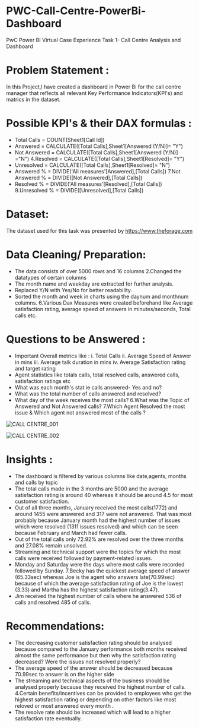 # PWC-Call-Centre-PowerBi-Dashboard

PwC Power BI Virtual Case Experience Task 1- Call Centre Analysis and Dashboard

# Problem Statement :

In this Project,I have created a dashboard in Power Bi for the call centre manager that reflects all relevant Key Performance Indicators(KPI's) and matrics in the dataset.

# Possible KPI's & their DAX formulas :

- Total Calls = COUNT(Sheet1[Call Id])
- Answered = CALCULATE([Total Calls],Sheet1[Answered (Y/N)]= "Y")
- Not Answered = CALCULATE([Total Calls],Sheet1[Answered (Y/N)] ="N") 4.Resolved = CALCULATE([Total Calls],Sheet1[Resolved]= "Y")
- Unresolved = CALCULATE([Total Calls],Sheet1[Resolved]= "N")
- Answered % = DIVIDE('All measures'[Answered],[Total Calls]) 7.Not Answered % = DIVIDE([Not Answered],[Total Calls])
- Resolved % = DIVIDE('All measures'[Resolved],[Total Calls]) 9.Unresolved % = DIVIDE([Unresolved],[Total Calls])

# Dataset:
The dataset used for this task was presented by https://www.theforage.com

# Data Cleaning/ Preparation:
- The data consists of over 5000 rows and 16 columns 2.Changed the datatypes of certain columns
- The month name and weekday are extracted for further analysis.
- Replaced Y/N with Yes/No for better readability.
- Sorted the month and week in charts using the daynum and monthnum columns. 6.Various Dax Measures were created beforehand like Average satisfaction rating, average speed of answers in minutes/seconds, Total calls etc.

# Questions to be Answered :
- Important Overall metrics like : i. Total Calls ii. Average Speed of Answer in mins iii. Average talk duration in mins iv. Average Satisfaction rating and target rating
- Agent statistics like totals calls, total resolved calls, answered calls, satisfaction ratings etc
- What was each month's stat ie calls answered- Yes and no?
- What was the total number of calls answered and resolved?
- What day of the week receives the most calls? 6.What was the Topic of Answered and Not Answered calls? 7.Which Agent Resolved the most issue & Which agent not answered most of the calls ?


![CALL CENTRE_001](https://github.com/Bhagyaak47/PWC-Call-Centre-PowerBi-Dashboard/assets/152842490/de1fabd1-46b1-4ccc-b3f7-89cf5078e528)

![CALL CENTRE_002](https://github.com/Bhagyaak47/PWC-Call-Centre-PowerBi-Dashboard/assets/152842490/3a5528e6-b4d7-4916-a553-3a772acfd001)


# Insights :
- The dashboard is filtered by various columns like date,agents, months and calls by topic
- The total calls made in the 3 months are 5000 and the average satisfaction rating is around 40 whereas it should be around 4.5 for most customer satisfaction.
- Out of all three months, January received the most calls(1772) and around 1455 were answered and 317 were not answered. That was most probably because January month had the highest number of issues which were resolved (1311 issues resolved) and which can be seen because February and March had fewer calls.
- Out of the total calls only 72.92% are resolved over the three months and 27.08% remain unsolved.
- Streaming and technical support were the topics for which the most calls were received followed by payment-related issues.
- Monday and Saturday were the days where most calls were recorded followed by Sunday. 7.Becky has the quickest average speed of answer (65.33sec) whereas Joe is the agent who answers late(70.99sec) because of which the average satisfaction rating of Joe is the lowest (3.33) and Martha has the highest satisfaction rating(3.47).
- Jim received the highest number of calls where he answered 536 of calls and resolved 485 of calls.

# Recommendations:
- The decreasing customer satisfaction rating should be analysed because compared to the January performance both months received almost the same performance but then why the satisfaction rating decreased? Were the issues not resolved properly?
- The average speed of the answer should be decreased because 70.99sec to answer is on the higher side
- The streaming and technical aspects of the business should be analysed properly because they received the highest number of calls. 4.Certain benefits/incentives can be provided to employees who get the highest satisfaction rating or depending on other factors like most reloved or most answered every month .
- The resolve rate should be increased which will lead to a higher satisfaction rate eventually.
